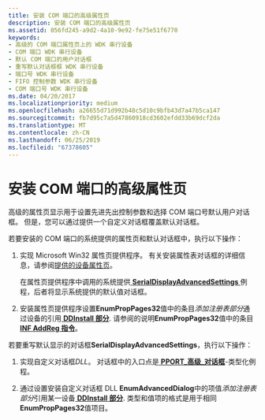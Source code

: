 ```yaml
---
title: 安装 COM 端口的高级属性页
description: 安装 COM 端口的高级属性页
ms.assetid: 056fd245-a9d2-4a10-9e92-fe75e51f6770
keywords:
- 高级的 COM 端口属性页上的 WDK 串行设备
- COM 端口 WDK 串行设备
- 默认 COM 端口的用户对话框
- 重写默认对话框框 WDK 串行设备
- 端口号 WDK 串行设备
- FIFO 控制参数 WDK 串行设备
- COM 端口号 WDK 串行设备
ms.date: 04/20/2017
ms.localizationpriority: medium
ms.openlocfilehash: a26655d71d992b48c5d10c9bfb43d7a47b5ca147
ms.sourcegitcommit: fb7d95c7a5d47860918cd3602efdd33b69dcf2da
ms.translationtype: MT
ms.contentlocale: zh-CN
ms.lasthandoff: 06/25/2019
ms.locfileid: "67378605"
---
```

# <a name="installing-an-advanced-properties-page-for-a-com-port"></a>安装 COM 端口的高级属性页

高级的属性页显示用于设置先进先出控制参数和选择 COM 端口号默认用户对话框。 但是，您可以通过提供一个自定义对话框覆盖默认对话框。

若要安装的 COM 端口的系统提供的属性页和默认对话框中，执行以下操作：

1. 实现 Microsoft Win32 属性页提供程序。 有关安装属性表对话框的详细信息，请参阅[提供的设备属性页](https://docs.microsoft.com/windows-hardware/drivers/install/providing-device-property-pages)。

    在属性页提供程序中调用的系统提供[ **SerialDisplayAdvancedSettings** ](https://docs.microsoft.com/windows/desktop/api/msports/nf-msports-serialdisplayadvancedsettings)例程，后者将显示系统提供的默认值对话框。

2. 安装属性页提供程序设置**EnumPropPages32**值中的条目*添加注册表部分*通过设备的引用[ **DDInstall 部分**](https://docs.microsoft.com/windows-hardware/drivers/install/inf-ddinstall-section). 请参阅的说明**EnumPropPages32**值中的条目[ **INF AddReg 指令**](https://docs.microsoft.com/windows-hardware/drivers/install/inf-addreg-directive)。

若要重写默认显示的对话框**SerialDisplayAdvancedSettings**，执行以下操作：

1. 实现自定义对话框*DLL*。 对话框中的入口点是[ **PPORT\_高级\_对话框**](https://docs.microsoft.com/previous-versions/windows/hardware/drivers/ff546956(v=vs.85))-类型化例程。

2. 通过设置安装自定义对话框 DLL **EnumAdvancedDialog**中的项值*添加注册表部分*引用某一设备[ **DDInstall 部分**](https://docs.microsoft.com/windows-hardware/drivers/install/inf-ddinstall-section). 类型和值项的格式是用于相同**EnumPropPages32**值项目。
